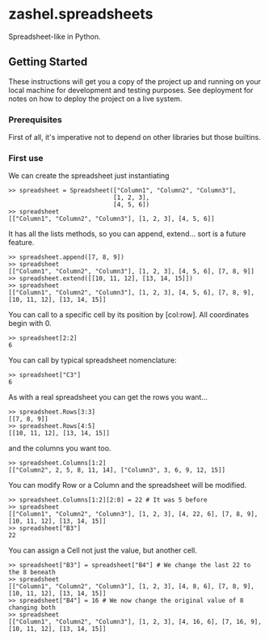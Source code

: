 # zashel.spreadsheets
Spreadsheet-like in Python.

## Getting Started

These instructions will get you a copy of the project up and running on your local machine for development and testing purposes. See deployment for notes on how to deploy the project on a live system.

### Prerequisites

First of all, it's imperative not to depend on other libraries but those builtins.

### First use

We can create the spreadsheet just instantiating

```
>> spreadsheet = Spreadsheet(["Column1", "Column2", "Column3"],
                             [1, 2, 3],
                             [4, 5, 6])
>> spreadsheet
[["Column1", "Column2", "Column3"], [1, 2, 3], [4, 5, 6]]
```

It has all the lists methods, so you can append, extend... sort is a future feature.

```
>> spreadsheet.append([7, 8, 9])
>> spreadsheet
[["Column1", "Column2", "Column3"], [1, 2, 3], [4, 5, 6], [7, 8, 9]]
>> spreadsheet.extend([[10, 11, 12], [13, 14, 15]])
>> spreadsheet
[["Column1", "Column2", "Column3"], [1, 2, 3], [4, 5, 6], [7, 8, 9], [10, 11, 12], [13, 14, 15]]
```

You can call to a specific cell by its position by [col:row]. All coordinates begin with 0.

```
>> spreadsheet[2:2]
6
```

You can call by typical spreadsheet nomenclature:

```
>> spreadsheet["C3"]
6
```

As with a real spreadsheet you can get the rows you want...

```
>> spreadsheet.Rows[3:3]
[[7, 8, 9]]
>> spreadsheet.Rows[4:5]
[[10, 11, 12], [13, 14, 15]]
```

and the columns you want too.

```
>> spreadsheet.Columns[1:2]
[["Column2", 2, 5, 8, 11, 14], ["Column3", 3, 6, 9, 12, 15]]
```

You can modify Row or a Column and the spreadsheet will be modified.

```
>> spreadsheet.Columns[1:2][2:0] = 22 # It was 5 before
>> spreadsheet
[["Column1", "Column2", "Column3"], [1, 2, 3], [4, 22, 6], [7, 8, 9], [10, 11, 12], [13, 14, 15]]
>> spreadsheet["B3"]
22
```

You can assign a Cell not just the value, but another cell.

```
>> spreadsheet["B3"] = spreadsheet["B4"] # We change the last 22 to the 8 beneath
>> spreadsheet
[["Column1", "Column2", "Column3"], [1, 2, 3], [4, 8, 6], [7, 8, 9], [10, 11, 12], [13, 14, 15]]
>> spreadsheet["B4"] = 16 # We now change the original value of 8 changing both
>> spreadsheet
[["Column1", "Column2", "Column3"], [1, 2, 3], [4, 16, 6], [7, 16, 9], [10, 11, 12], [13, 14, 15]]
```
